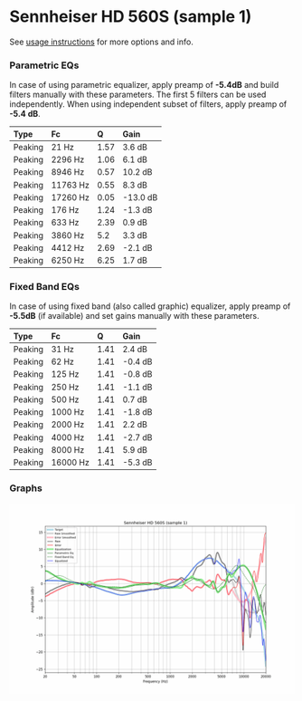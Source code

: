 # Sennheiser HD 560S (sample 1)
See [usage instructions](https://github.com/jaakkopasanen/AutoEq#usage) for more options and info.

### Parametric EQs
In case of using parametric equalizer, apply preamp of **-5.4dB** and build filters manually
with these parameters. The first 5 filters can be used independently.
When using independent subset of filters, apply preamp of **-5.4 dB**.

| Type    | Fc       |    Q | Gain     |
|:--------|:---------|:-----|:---------|
| Peaking | 21 Hz    | 1.57 | 3.6 dB   |
| Peaking | 2296 Hz  | 1.06 | 6.1 dB   |
| Peaking | 8946 Hz  | 0.57 | 10.2 dB  |
| Peaking | 11763 Hz | 0.55 | 8.3 dB   |
| Peaking | 17260 Hz | 0.05 | -13.0 dB |
| Peaking | 176 Hz   | 1.24 | -1.3 dB  |
| Peaking | 633 Hz   | 2.39 | 0.9 dB   |
| Peaking | 3860 Hz  | 5.2  | 3.3 dB   |
| Peaking | 4412 Hz  | 2.69 | -2.1 dB  |
| Peaking | 6250 Hz  | 6.25 | 1.7 dB   |

### Fixed Band EQs
In case of using fixed band (also called graphic) equalizer, apply preamp of **-5.5dB**
(if available) and set gains manually with these parameters.

| Type    | Fc       |    Q | Gain    |
|:--------|:---------|:-----|:--------|
| Peaking | 31 Hz    | 1.41 | 2.4 dB  |
| Peaking | 62 Hz    | 1.41 | -0.4 dB |
| Peaking | 125 Hz   | 1.41 | -0.8 dB |
| Peaking | 250 Hz   | 1.41 | -1.1 dB |
| Peaking | 500 Hz   | 1.41 | 0.7 dB  |
| Peaking | 1000 Hz  | 1.41 | -1.8 dB |
| Peaking | 2000 Hz  | 1.41 | 2.2 dB  |
| Peaking | 4000 Hz  | 1.41 | -2.7 dB |
| Peaking | 8000 Hz  | 1.41 | 5.9 dB  |
| Peaking | 16000 Hz | 1.41 | -5.3 dB |

### Graphs
![](./Sennheiser%20HD%20560S%20(sample%201).png)